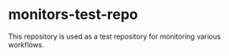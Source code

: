 # monitors-test-repo

This repository is used as a test repository for monitoring various workflows.
 
